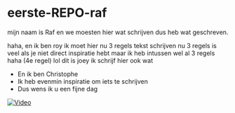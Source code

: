 # eerste-REPO-raf

mijn naam is Raf en we moesten hier wat schrijven dus heb wat geschreven.

haha, en ik ben roy ik moet hier nu 3 regels tekst schrijven 
nu 3 regels is veel als je niet direct inspiratie hebt
maar ik heb intussen wel al 3 regels
haha (4e regel)
lol dit is joey ik schrijf hier ook wat

- En ik ben Christophe
- Ik heb evenmin inspiratie om iets te schrijven
- Dus wens ik u een fijne dag

[![Video](http://img.youtube.com/vi/v=dQw4w9WgXcQ/0.jpg)](https://www.youtube.com/watch?v=dQw4w9WgXcQ)

